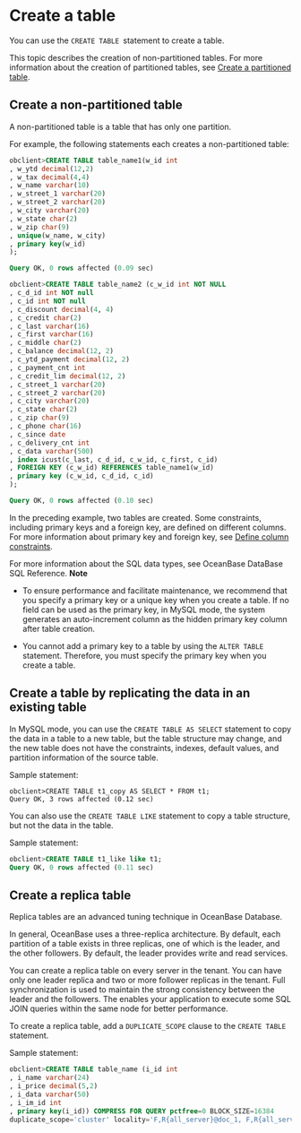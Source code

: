 Create a table 
===================================

You can use the `CREATE TABLE `statement to create a table. 

This topic describes the creation of non-partitioned tables. For more information about the creation of partitioned tables, see [Create a partitioned table](/en-US/6.administrator-guide/5.data-distribution-and-path-management/1.manage-partitioned-tables-and-partitioned-indexes/3.create-a-partitioned-table/1.create-partitioned-tables.md). 

Create a non-partitioned table 
---------------------------------------------------

A non-partitioned table is a table that has only one partition. 

For example, the following statements each creates a non-partitioned table:

```sql
obclient>CREATE TABLE table_name1(w_id int
, w_ytd decimal(12,2)
, w_tax decimal(4,4)
, w_name varchar(10)
, w_street_1 varchar(20)
, w_street_2 varchar(20)
, w_city varchar(20)
, w_state char(2)
, w_zip char(9)
, unique(w_name, w_city)
, primary key(w_id)
);

Query OK, 0 rows affected (0.09 sec)

obclient>CREATE TABLE table_name2 (c_w_id int NOT NULL
, c_d_id int NOT null
, c_id int NOT null
, c_discount decimal(4, 4)
, c_credit char(2)
, c_last varchar(16)
, c_first varchar(16)
, c_middle char(2)
, c_balance decimal(12, 2)
, c_ytd_payment decimal(12, 2)
, c_payment_cnt int
, c_credit_lim decimal(12, 2)
, c_street_1 varchar(20)
, c_street_2 varchar(20)
, c_city varchar(20)
, c_state char(2)
, c_zip char(9)
, c_phone char(16)
, c_since date
, c_delivery_cnt int
, c_data varchar(500)
, index icust(c_last, c_d_id, c_w_id, c_first, c_id)
, FOREIGN KEY (c_w_id) REFERENCES table_name1(w_id)
, primary key (c_w_id, c_d_id, c_id)
);

Query OK, 0 rows affected (0.10 sec)
```



In the preceding example, two tables are created. Some constraints, including primary keys and a foreign key, are defined on different columns. For more information about primary key and foreign key, see [Define column constraints](/en-US/6.administrator-guide/4.database-object-management/1.manage-tables/4.define-column-constraints.md). 

For more information about the SQL data types, see OceanBase DataBase SQL Reference. 
**Note**



* To ensure performance and facilitate maintenance, we recommend that you specify a primary key or a unique key when you create a table. If no field can be used as the primary key, in MySQL mode, the system generates an auto-increment column as the hidden primary key column after table creation.

  

* You cannot add a primary key to a table by using the `ALTER TABLE` statement. Therefore, you must specify the primary key when you create a table.

  




Create a table by replicating the data in an existing table 
--------------------------------------------------------------------------------

In MySQL mode, you can use the `CREATE TABLE AS SELECT` statement to copy the data in a table to a new table, but the table structure may change, and the new table does not have the constraints, indexes, default values, and partition information of the source table. 

Sample statement:

```unknow
obclient>CREATE TABLE t1_copy AS SELECT * FROM t1;
Query OK, 3 rows affected (0.12 sec)
```



You can also use the `CREATE TABLE LIKE` statement to copy a table structure, but not the data in the table. 

Sample statement:

```sql
obclient>CREATE TABLE t1_like like t1;
Query OK, 0 rows affected (0.11 sec)
```



Create a replica table 
-------------------------------------------

Replica tables are an advanced tuning technique in OceanBase Database. 

In general, OceanBase uses a three-replica architecture. By default, each partition of a table exists in three replicas, one of which is the leader, and the other followers. By default, the leader provides write and read services. 

You can create a replica table on every server in the tenant. You can have only one leader replica and two or more follower replicas in the tenant. Full synchronization is used to maintain the strong consistency between the leader and the followers. The enables your application to execute some SQL JOIN queries within the same node for better performance. 

To create a replica table, add a `DUPLICATE_SCOPE` clause to the `CREATE TABLE` statement. 

Sample statement:

```sql
obclient>CREATE TABLE table_name (i_id int
, i_name varchar(24)
, i_price decimal(5,2)
, i_data varchar(50)
, i_im_id int
, primary key(i_id)) COMPRESS FOR QUERY pctfree=0 BLOCK_SIZE=16384
duplicate_scope='cluster' locality='F,R{all_server}@doc_1, F,R{all_server}@doc_2,F,R{all_server}@doc_3' primary_zone='doc_1';
```


